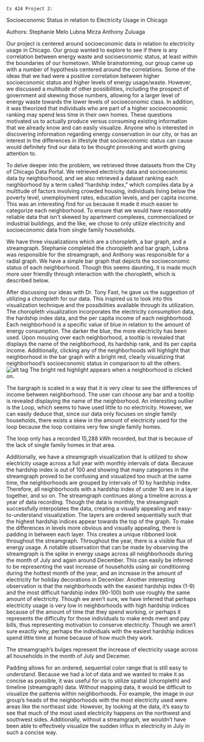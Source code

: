 	Cs 424 Project 2:
Socioeconomic Status in relation to Electricity Usage in Chicago


Authors:
Stephanie Melo
Lubna Mirza
Anthony Zuluaga


Our project is centered around socioeconomic data in relation to electricity usage in Chicago. Our group wanted to explore to see if there is any correlation between energy waste and socioeconomic status, at least within the boundaries of our hometown. While brainstorming, our group came up with a number of hypothesis centered around the correlations. Some of the ideas that we had were a positive correlation between higher socioeconomic status and higher levels of energy usage/waste. However, we discussed a multitude of other possibilities, including the prospect of government aid skewing those numbers, allowing for a larger level of energy waste towards the lower levels of socioeconomic class. In addition, it was theorized that individuals who are part of a higher socioeconomic ranking may spend less time in their own homes. These questions motivated us to actually produce versus consuming existing information that we already know and can easily visualize. Anyone who is interested in discovering information regarding energy conservation in our city, or has an interest in the differences in lifestyle that socioeconomic status can cause would definitely find our data to be thought provoking and worth giving attention to. 


To delve deeper into the problem, we retrieved three datasets from the City of Chicago Data Portal. We retrieved electricity data and socioeconomic data by neighborhood, and we also retrieved a dataset ranking each neighborhood by a term called “hardship index,” which compiles data by a multitude of factors involving crowded housing, individuals living below the poverty level, unemployment rates, education levels, and per capita income. This was an interesting find for us because it made it much easier to categorize each neighborhood. To ensure that we would have reasonably reliable data that isn’t skewed by apartment complexes, commercialized or industrial buildings, and the like, we chose to only utilize electricity and socioeconomic data from single family households. 


We have three visualizations which are a choropleth, a bar graph, and a streamgraph. Stephanie completed the choropleth and bar graph, Lubna was responsible for the streamgraph, and Anthony was responsible for a radial graph. We have a simple bar graph that depicts the socioeconomic status of each neighborhood. Though this seems daunting, it is made much more user friendly through interaction with the choropleth, which is described below.


After discussing our ideas with Dr. Tony Fast, he gave us the suggestion of utilizing a choropleth for our data. This inspired us to look into this visualization technique and the possibilities available through its utilization. The choropleth visualization incorporates the electricity consumption data, the hardship index data, and the per capita income of each neighborhood. Each neighborhood is a specific value of blue in relation to the amount of energy consumption. The darker the blue, the more electricity has been used. Upon mousing over each neighborhood, a tooltip is revealed that displays the name of the neighborhood, its hardship rank, and its per capita income. Additionally, clicking any of the neighborhoods will highlight that neighborhood in the bar graph with a bright red, clearly visualizing that neighborhood’s socioeconomic status in comparison to all the others.  
![alt tag](cs-424/images/1.jpg)
The bright red highlight appears when a neighborhood is clicked on.


The bargraph is scaled in a way that it is very clear to see the differences of income between neighborhood. The user can choose any bar and a tooltip is revealed displaying the name of the neighborhood. An interesting outlier is the Loop, which seems to have used little to no electricity. However, we can easily deduce that, since our data only focuses on single family households, there exists a skew in the amount of electricity used for the loop because the loop contains very few single family homes. 



The loop only has a recorded 15,288 kWh recorded, but that is because of the lack of single family homes in that area.


Additionally, we have a streamgraph visualization that is utilized to show electricity usage across a full year with monthly intervals of data. Because the hardship index is out of 100 and showing that many categories in the streamgraph proved to be confusing and visualized too much at the same time, the neighborhoods are grouped by intervals of 10 by hardship index. Therefore, all neighborhoods with a hardship index of under 10 are in a layer together, and so on. The streamgraph continues along a timeline across a year of data recording. Though the data is monthly, the streamgraph successfully interpolates the data, creating a visually appealing and easy-to-understand visualization. The layers are ordered sequentially such that the highest hardship indices appear towards the top of the graph. To make the differences in levels more obvious and visually appealing, there is padding in between each layer. This creates a unique ribboned look throughout the streamgraph. Throughout the year, there is a visible flux of energy usage. A notable observation that can be made by observing the streamgraph is the spike in energy usage across all neighborhoods during the month of July and again around December. This can easily be inferred to be representing the vast increase of households using air conditioning during the hottest month of the year, and an increase in the amount of electricity for holiday decorations in December. Another interesting observation is that the neighborhoods with the easiest hardship index (1-9) and the most difficult hardship index (90-100) both use roughly the same amount of electricity. Though we aren’t sure, we have inferred that perhaps electricity usage is very low in neighborhoods with high hardship indices because of the amount of time that they spend working, or perhaps it represents the difficulty for those individuals to make ends meet and pay bills, thus representing motivation to conserve electricity. Though we aren’t sure exactly why, perhaps the individuals with the easiest hardship indices spend little time at home because of how much they work. 

The streamgraph’s bulges represent the increase of electricity usage across all households in the month of July and Decemer.


Padding allows for an ordered, sequential color range that is still easy to understand.
Because we had a lot of data and we wanted to make it as concise as possible, it was useful for us to utilize spatial (choropleth) and timeline (streamgraph) data. Without mapping data, it would be difficult to visualize the patterns within neighborhoods. For example, the image in our group’s heads of the neighborhoods with the most electricity used were areas like the northeast side. However, by looking at the data, it’s easy to see that much of the most used electricity happens on the northwest and southwest sides. Additionally, without a streamgraph, we wouldn’t have been able to effectively visualize the sudden influx in electricity in July in such a concise way.
